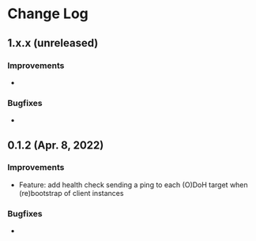 # Change Log
<!--
## 1.x.x (unreleased)

### Improvements

-

### Bugfixes

-

You should also include the user name that made the change.
-->

## 1.x.x (unreleased)

### Improvements

-

### Bugfixes

-

## 0.1.2 (Apr. 8, 2022)

### Improvements

- Feature: add health check sending a ping to each (O)DoH target when (re)bootstrap of client instances

### Bugfixes

-

